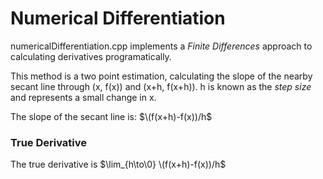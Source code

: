 # Numerical Differentiation
numericalDifferentiation.cpp implements a *Finite Differences* approach to calculating derivatives programatically.

This method is a two point estimation, calculating the slope of the nearby secant line through (x, f(x)) and (x+h, f(x+h)).
h is known as the *step size* and represents a small change in x.

The slope of the secant line is: $`\(f(x+h)-f(x))/h`$

### True Derivative
The true derivative is $`\lim_{h\to\0} \(f(x+h)-f(x))/h`$
